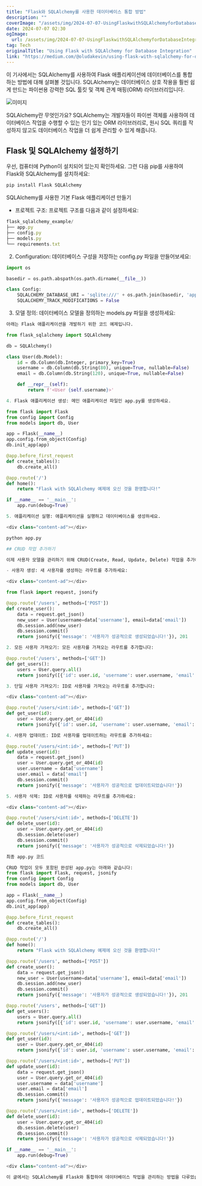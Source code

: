 ```yaml
---
title: "Flask와 SQLAlchemy를 사용한 데이터베이스 통합 방법"
description: ""
coverImage: "/assets/img/2024-07-07-UsingFlaskwithSQLAlchemyforDatabaseIntegration_0.png"
date: 2024-07-07 02:30
ogImage:
  url: /assets/img/2024-07-07-UsingFlaskwithSQLAlchemyforDatabaseIntegration_0.png
tag: Tech
originalTitle: "Using Flask with SQLAlchemy for Database Integration"
link: "https://medium.com/@oludakevin/using-flask-with-sqlalchemy-for-database-integration-f2d7182ef0f1"
---
```


이 기사에서는 SQLAlchemy를 사용하여 Flask 애플리케이션에 데이터베이스를 통합하는 방법에 대해 살펴볼 것입니다. SQLAlchemy는 데이터베이스 상호 작용을 훨씬 쉽게 만드는 파이썬용 강력한 SQL 툴킷 및 객체 관계 매핑(ORM) 라이브러리입니다.

![이미지](/assets/img/2024-07-07-UsingFlaskwithSQLAlchemyforDatabaseIntegration_0.png)

SQLAlchemy란 무엇인가요?
SQLAlchemy는 개발자들이 파이썬 객체를 사용하여 데이터베이스 작업을 수행할 수 있는 인기 있는 ORM 라이브러리로, 원시 SQL 쿼리를 작성하지 않고도 데이터베이스 작업을 더 쉽게 관리할 수 있게 해줍니다.

## Flask 및 SQLAlchemy 설정하기

<div class="content-ad"></div>

우선, 컴퓨터에 Python이 설치되어 있는지 확인하세요. 그런 다음 pip를 사용하여 Flask와 SQLAlchemy를 설치하세요:

```js
pip install Flask SQLAlchemy
```

SQLAlchemy를 사용한 기본 Flask 애플리케이션 만들기

- 프로젝트 구조: 프로젝트 구조를 다음과 같이 설정하세요:

<div class="content-ad"></div>

```js
flask_sqlalchemy_example/
├── app.py
├── config.py
├── models.py
└── requirements.txt
```

2. Configuration: 데이터베이스 구성을 저장하는 config.py 파일을 만들어보세요:

```python
import os

basedir = os.path.abspath(os.path.dirname(__file__))

class Config:
    SQLALCHEMY_DATABASE_URI = 'sqlite:///' + os.path.join(basedir, 'app.db')
    SQLALCHEMY_TRACK_MODIFICATIONS = False
```

3. 모델 정의: 데이터베이스 모델을 정의하는 models.py 파일을 생성하세요:

<div class="content-ad"></div>

```python
아래는 Flask 애플리케이션을 개발하기 위한 코드 예제입니다.

from flask_sqlalchemy import SQLAlchemy

db = SQLAlchemy()

class User(db.Model):
    id = db.Column(db.Integer, primary_key=True)
    username = db.Column(db.String(80), unique=True, nullable=False)
    email = db.Column(db.String(120), unique=True, nullable=False)

    def __repr__(self):
        return f'<User {self.username}>'

4. Flask 애플리케이션 생성: 메인 애플리케이션 파일인 app.py를 생성하세요.

from flask import Flask
from config import Config
from models import db, User

app = Flask(__name__)
app.config.from_object(Config)
db.init_app(app)

@app.before_first_request
def create_tables():
    db.create_all()

@app.route('/')
def home():
    return "Flask with SQLAlchemy 예제에 오신 것을 환영합니다!"

if __name__ == '__main__':
    app.run(debug=True)

5. 애플리케이션 실행: 애플리케이션을 실행하고 데이터베이스를 생성하세요.

<div class="content-ad"></div>

python app.py

## CRUD 작업 추가하기

이제 사용자 모델을 관리하기 위해 CRUD(Create, Read, Update, Delete) 작업을 추가해 봅시다.

- 사용자 생성: 새 사용자를 생성하는 라우트를 추가하세요:

<div class="content-ad"></div>

from flask import request, jsonify

@app.route('/users', methods=['POST'])
def create_user():
    data = request.get_json()
    new_user = User(username=data['username'], email=data['email'])
    db.session.add(new_user)
    db.session.commit()
    return jsonify({'message': '사용자가 성공적으로 생성되었습니다!'}), 201

2. 모든 사용자 가져오기: 모든 사용자를 가져오는 라우트를 추가합니다:

@app.route('/users', methods=['GET'])
def get_users():
    users = User.query.all()
    return jsonify([{'id': user.id, 'username': user.username, 'email': user.email} for user in users])

3. 단일 사용자 가져오기: ID로 사용자를 가져오는 라우트를 추가합니다:

<div class="content-ad"></div>

@app.route('/users/<int:id>', methods=['GET'])
def get_user(id):
    user = User.query.get_or_404(id)
    return jsonify({'id': user.id, 'username': user.username, 'email': user.email})

4. 사용자 업데이트: ID로 사용자를 업데이트하는 라우트를 추가하세요:

@app.route('/users/<int:id>', methods=['PUT'])
def update_user(id):
    data = request.get_json()
    user = User.query.get_or_404(id)
    user.username = data['username']
    user.email = data['email']
    db.session.commit()
    return jsonify({'message': '사용자가 성공적으로 업데이트되었습니다!'})

5. 사용자 삭제: ID로 사용자를 삭제하는 라우트를 추가하세요:

<div class="content-ad"></div>

@app.route('/users/<int:id>', methods=['DELETE'])
def delete_user(id):
    user = User.query.get_or_404(id)
    db.session.delete(user)
    db.session.commit()
    return jsonify({'message': '사용자가 성공적으로 삭제되었습니다!'})

최종 app.py 코드

CRUD 작업이 모두 포함된 완성된 app.py는 아래와 같습니다:
from flask import Flask, request, jsonify
from config import Config
from models import db, User

app = Flask(__name__)
app.config.from_object(Config)
db.init_app(app)

@app.before_first_request
def create_tables():
    db.create_all()

@app.route('/')
def home():
    return "Flask with SQLAlchemy 예제에 오신 것을 환영합니다!"

@app.route('/users', methods=['POST'])
def create_user():
    data = request.get_json()
    new_user = User(username=data['username'], email=data['email'])
    db.session.add(new_user)
    db.session.commit()
    return jsonify({'message': '사용자가 성공적으로 생성되었습니다!'}), 201

@app.route('/users', methods=['GET'])
def get_users():
    users = User.query.all()
    return jsonify([{'id': user.id, 'username': user.username, 'email': user.email} for user in users])

@app.route('/users/<int:id>', methods=['GET'])
def get_user(id):
    user = User.query.get_or_404(id)
    return jsonify({'id': user.id, 'username': user.username, 'email': user.email})

@app.route('/users/<int:id>', methods=['PUT'])
def update_user(id):
    data = request.get_json()
    user = User.query.get_or_404(id)
    user.username = data['username']
    user.email = data['email']
    db.session.commit()
    return jsonify({'message': '사용자가 성공적으로 업데이트되었습니다!'})

@app.route('/users/<int:id>', methods=['DELETE'])
def delete_user(id):
    user = User.query.get_or_404(id)
    db.session.delete(user)
    db.session.commit()
    return jsonify({'message': '사용자가 성공적으로 삭제되었습니다!'})

if __name__ == '__main__':
    app.run(debug=True)

<div class="content-ad"></div>

이 글에서는 SQLAlchemy를 Flask와 통합하여 데이터베이스 작업을 관리하는 방법을 다루었습니다. 우리는 간단한 사용자 모델을 생성하고 데이터베이스와 상호 작용하기 위한 CRUD 작업을 구현했습니다. SQLAlchemy의 ORM 기능은 Flask 애플리케이션에서 데이터베이스 관리를 위한 강력한 도구로 만들어 줍니다.
```
